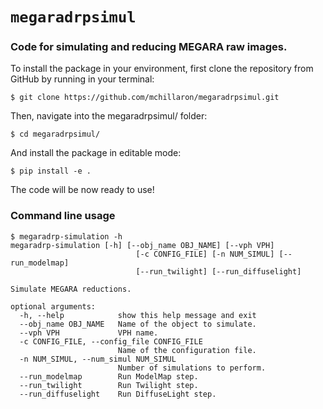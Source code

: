 # `megaradrpsimul`

### Code for simulating and reducing MEGARA raw images.

To install the package in your environment, first clone the repository from GitHub by running in your terminal:

```text
$ git clone https://github.com/mchillaron/megaradrpsimul.git
```

Then, navigate into the megaradrpsimul/ folder:
```text
$ cd megaradrpsimul/
```
And install the package in editable mode:
```text
$ pip install -e .
```
The code will be now ready to use!

### Command line usage
```text
$ megaradrp-simulation -h
megaradrp-simulation [-h] [--obj_name OBJ_NAME] [--vph VPH]
                            [-c CONFIG_FILE] [-n NUM_SIMUL] [--run_modelmap]
                            [--run_twilight] [--run_diffuselight]

Simulate MEGARA reductions.

optional arguments:
  -h, --help            show this help message and exit
  --obj_name OBJ_NAME   Name of the object to simulate.
  --vph VPH             VPH name.
  -c CONFIG_FILE, --config_file CONFIG_FILE
                        Name of the configuration file.
  -n NUM_SIMUL, --num_simul NUM_SIMUL
                        Number of simulations to perform.
  --run_modelmap        Run ModelMap step.
  --run_twilight        Run Twilight step.
  --run_diffuselight    Run DiffuseLight step.
  ```